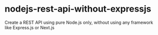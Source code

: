 # nodejs-rest-api-without-expressjs
Create a REST API using pure Node.js only, without using any framework like Express.js or Next.js
